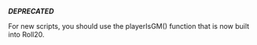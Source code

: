 ***DEPRECATED***

For new scripts, you should use the playerIsGM() function that is now built into Roll20.


